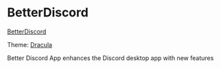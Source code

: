 # BetterDiscord

[BetterDiscord](https://github.com/rauenzi/BetterDiscordApp)

Theme: [Dracula](https://draculatheme.com/)

Better Discord App enhances the Discord desktop app with new features
